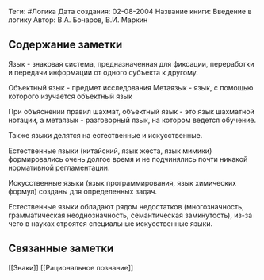 Теги: #Логика
Дата создания: 02-08-2004
Название книги: Введение в логику
Автор: В.А. Бочаров, В.И. Маркин
## Содержание заметки
Язык - знаковая система, предназначенная для фиксации, переработки и передачи информации от одного субъекта к другому.

Объектный язык - предмет исследования
Метаязык - язык, с помощью которого изучается объектный язык

При объяснении правил шахмат, объектный язык - это язык шахматной нотации, а метаязык - разговорный язык, на котором ведется обучение.

Также языки делятся на естественные и искусственные.

Естественные языки (китайский, язык жеста, язык мимики) формировались очень долгое время и не подчинялись почти никакой нормативной регламентации.

Искусственные языки (язык программирования, язык химических формул) созданы для определенных задач.

Естественные языки обладают рядом недостатков (многозначность, грамматическая неоднозначность, семантическая замкнутость), из-за чего в науках строятся специальные искусственные языки.

## Связанные заметки
[[Знаки]]
[[Рациональное познание]]